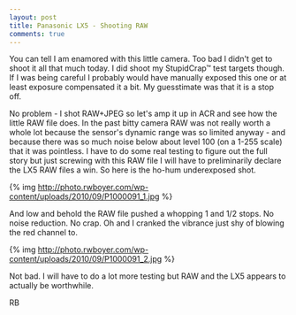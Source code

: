 ```yaml
---
layout: post
title: Panasonic LX5 - Shooting RAW
comments: true
---
```

You can tell I am enamored with this little camera. Too bad I didn't get to shoot it all that much today. I did shoot my StupidCrap™ test targets though. If I was being careful I probably would have manually exposed this one or at least exposure compensated it a bit. My guesstimate was that it is a stop off.

No problem - I shot RAW+JPEG so let's amp it up in ACR and see how the little RAW file does.  In the past bitty camera RAW was not really worth a whole lot because the sensor's dynamic range was so limited anyway - and because there was so much noise below about level 100 (on a 1-255 scale) that it was pointless. I have to do some real testing to figure out the full story but just screwing with this RAW file I will have to preliminarily declare the LX5 RAW files a win.  So here is the ho-hum underexposed shot.

{% img http://photo.rwboyer.com/wp-content/uploads/2010/09/P1000091_1.jpg %}

And low and behold the RAW file pushed a whopping 1 and 1/2 stops. No noise reduction. No crap. Oh and I cranked the vibrance just shy of blowing the red channel to.

{% img http://photo.rwboyer.com/wp-content/uploads/2010/09/P1000091_2.jpg %}

Not bad. I will have to do a lot more testing but RAW and the LX5 appears to actually be worthwhile.

RB